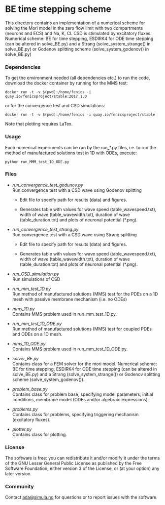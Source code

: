 # BE time stepping scheme #

This directory contains an implementation of a numerical scheme for solving the
Mori model in the zero flow limit with two compartments (neurons and ECS) and
Na, K, Cl. CSD is stimulated by excitatory fluxes. Numerical scheme: BE for
time stepping, ESDIRK4 for ODE time stepping (can be altered in solve_BE.py)
and a Strang (solve_system_strange() in solve_BE.py) or Godenov splitting
scheme (solve_system_godenov() in solve_BE.py)

### Dependencies ###

To get the environment needed (all dependencies etc.) to run the code, download
the docker container by running for the MMS test:

    docker run -t -v $(pwd):/home/fenics -i quay.io/fenicsproject/stable:2017.1.0

or for the convergence test and CSD simulations:

    docker run -t -v $(pwd):/home/fenics -i quay.io/fenicsproject/stable

Note that plotting requires LaTex.

### Usage ###

Each numerical experiments can be run by the run_*.py files, i.e. to run the
method of manufactured solutions test in 1D with ODEs, execute:

    python run_MMM_test_1D_ODE.py

### Files ###

* *run_convergence_test_godunov.py*\
    Run convergence test with a CSD wave using Godenov splitting

    - Edit file to specify path for results (data) and figures.

    - Generates table with values for wave speed (table_wavespeed.txt), width
        of wave (table_wavewidth.txt), duration of wave (table_duration.txt) and
        plots of neuronal potential (*.png).

* *run_convergence_test_strang.py*\
    Run convergence test with a CSD wave using Strang splitting

    - Edit file to specify path for results (data) and figures.

    - Generates table with values for wave speed (table_wavespeed.txt), width
        of wave (table_wavewidth.txt), duration of wave (table_duration.txt) and
        plots of neuronal potential (*.png).

* *run_CSD_simulation.py*\
    Run simulations of CSD

* *run_mm_test_1D.py*\
    Run method of manufactured solutions (MMS) test for the PDEs on a 1D mesh
    with passive membrane mechanism (i.e. no ODEs)

* *mms_1D.py*\
    Contains MMS problem used in run_mm_test_1D.py.

* *run_mm_test_1D_ODE.py*\
    Run method of manufactured solutions (MMS) test for coupled PDEs and ODEs
    on a 1D mesh.

* *mms_1D_ODE.py*\
    Contains MMS problem used in run_mm_test_1D_ODE.py.

* *solver_BE.py*\
    Contains class for a FEM solver for the mori model.  Numerical scheme: BE
    for time stepping, ESDIRK4 for ODE time stepping (can be altered in
    solve_BE.py) and a Strang (solve_system_strange()) or Godenov
    splitting scheme (solve_system_godenov()).

* *problem_base.py*\
    Contains class for problem base, specifying model parameters, initial
    conditions, membrane model (ODEs and/or algebraic expressions).

* *problems.py*\
    Contains class for problems, specifying triggering mechanism (excitatory
    fluxes).

* *plotter.py*\
    Contains class for plotting.

### License ###

The software is free: you can redistribute it and/or modify it under the terms
of the GNU Lesser General Public License as published by the Free Software
Foundation, either version 3 of the License, or (at your option) any later
version.

### Community ###

Contact ada@simula.no for questions or to report issues with the software.
